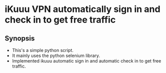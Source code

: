 # iKuuu VPN automatically sign in and check in to get free traffic

## Synopsis

* This's a simple python script.
* It mainly uses the python selenium library.
* Implemented ikuuu automatic sign in and automatic check in to get free traffic.
